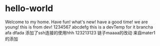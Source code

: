 # hello-world
Welcome to my home.
Have fun!
what's new!
have a good time!
we are young!
this is from dev!
1234567
abcdefg
this is a devTemp for it brancha
afa dfada
添加了ssh连接的使用hhh
123213123
链子maaaa的改动
来自mater1的添加
